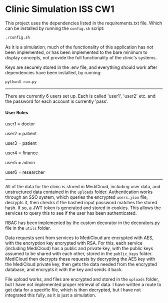 
# Clinic Simulation ISS CW1

This project uses the dependencies listed in the requirements.txt file. Which can be installed by running the `config.sh` script:
```bash
./config.sh
```

As it is a simulation, much of the functionality of this application has not been implemented, or has been implemented to the bare minimum to display concepts, not provide the full functionality of the clinic's systems.

Keys are securely stored in the .env file, and everything should work after dependencies have been installed, by running:
```python
python3 run.py
```

---

There are currently 6 users set up. Each is called 'user1', 'user2' etc. and the password for each account is currently 'pass'.

#### User Roles
user1 = doctor

user2 = patient

user3 = patient

user4 = finance

user5 = admin

user6 = researcher

---

All of the data for the clinic is stored in MediCloud, including user data, and unstructured data contained in the `uploads` folder.
Authentication works through an SSO system, which queries the encrypted `users.json` file, decrypts it, then checks if the hashed input password matches the stored hash. If so, a JWT token is generated and stored in cookies. This allows the services to query this to see if the user has been authenticated.

RBAC has been implemented by the custom decorator in the decorators.py file in the `utils` folder.

Data requests sent from services to MediCloud are encrypted with AES, with the encryption key encrypted with RSA. For this, each service (including MediCloud) has a public and private key, with the public keys assumed to be shared with each other, stored in the `public_keys` folder. MediCloud then decrypts these requests by decrypting the AES key with the MediCloud private key, then gets the data needed from the encrypted database, and encrypts it with the key and sends it back.

File upload works, and files are encrypted and stored in the `uploads` folder, but I have not implemented proper retrieval of data. I have written a route to get data for a specific file, which is then decrypted, but I have not integrated this fully, as it is just a simulation.

